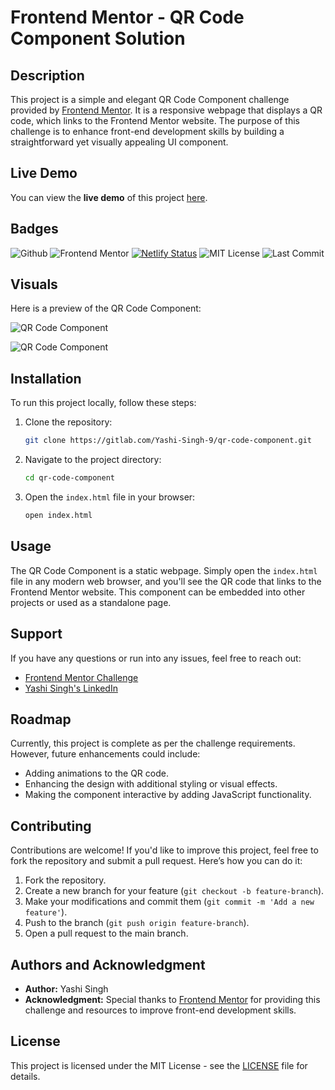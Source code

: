 # Frontend Mentor - QR Code Component Solution

## Description

This project is a simple and elegant QR Code Component challenge provided by [Frontend Mentor](https://www.frontendmentor.io/challenges/qr-code-component-iux_sIO_H). It is a responsive webpage that displays a QR code, which links to the Frontend Mentor website. The purpose of this challenge is to enhance front-end development skills by building a straightforward yet visually appealing UI component.

## Live Demo

You can view the **live demo** of this project [here](https://qr-code-component-by-yashi.netlify.app/).

## Badges

![Github](https://img.shields.io/badge/github-project-blue) ![Frontend Mentor](https://img.shields.io/badge/frontend--mentor-challenge-yellow)
[![Netlify Status](https://api.netlify.com/api/v1/badges/16e57516-733c-4d71-8b04-4107bc317285/deploy-status)](https://app.netlify.com/sites/qr-code-component-by-yashi/deploys)
![MIT License](https://img.shields.io/badge/license-MIT-green)
![Last Commit](https://img.shields.io/github/last-commit/Yashi-Singh-9/QR-Code-Component)

## Visuals

Here is a preview of the QR Code Component:

![QR Code Component](images/Desktop-Preview.png)

![QR Code Component](images/Mobile-Preview.png)

## Installation

To run this project locally, follow these steps:

1. Clone the repository:

    ```bash
    git clone https://gitlab.com/Yashi-Singh-9/qr-code-component.git
    ```

2. Navigate to the project directory:

    ```bash
    cd qr-code-component
    ```

3. Open the `index.html` file in your browser:

    ```bash
    open index.html
    ```

## Usage

The QR Code Component is a static webpage. Simply open the `index.html` file in any modern web browser, and you'll see the QR code that links to the Frontend Mentor website. This component can be embedded into other projects or used as a standalone page.

## Support

If you have any questions or run into any issues, feel free to reach out:

- [Frontend Mentor Challenge](https://www.frontendmentor.io/challenges/qr-code-component-iux_sIO_H)
- [Yashi Singh's LinkedIn](https://www.linkedin.com/in/yashi-singh-b4143a246)

## Roadmap

Currently, this project is complete as per the challenge requirements. However, future enhancements could include:

- Adding animations to the QR code.
- Enhancing the design with additional styling or visual effects.
- Making the component interactive by adding JavaScript functionality.

## Contributing

Contributions are welcome! If you'd like to improve this project, feel free to fork the repository and submit a pull request. Here’s how you can do it:

1. Fork the repository.
2. Create a new branch for your feature (`git checkout -b feature-branch`).
3. Make your modifications and commit them (`git commit -m 'Add a new feature'`).
4. Push to the branch (`git push origin feature-branch`).
5. Open a pull request to the main branch.

## Authors and Acknowledgment

- **Author:** Yashi Singh
- **Acknowledgment:** Special thanks to [Frontend Mentor](https://www.frontendmentor.io) for providing this challenge and resources to improve front-end development skills.

## License

This project is licensed under the MIT License - see the [LICENSE](LICENSE) file for details.
